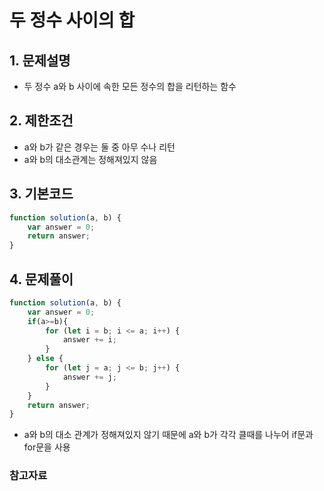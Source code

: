 # 두 정수 사이의 합

## 1. 문제설명
 + 두 정수 a와 b 사이에 속한 모든 정수의 합을 리턴하는 함수
 
## 2. 제한조건
 + a와 b가 같은 경우는 둘 중 아무 수나 리턴
 + a와 b의 대소관계는 정해져있지 않음
  
## 3. 기본코드
```JavaScript
function solution(a, b) {
    var answer = 0;
    return answer;
}
```

## 4. 문제풀이
```JavaScript
function solution(a, b) {
    var answer = 0;
    if(a>=b){
        for (let i = b; i <= a; i++) {
            answer += i;
        } 
    } else {
        for (let j = a; j <= b; j++) {
            answer += j;
        }
    }
    return answer;
}
```
- a와 b의 대소 관계가 정해져있지 않기 때문에 a와 b가 각각 클때를 나누어 if문과 for문을 사용

### 참고자료
 
